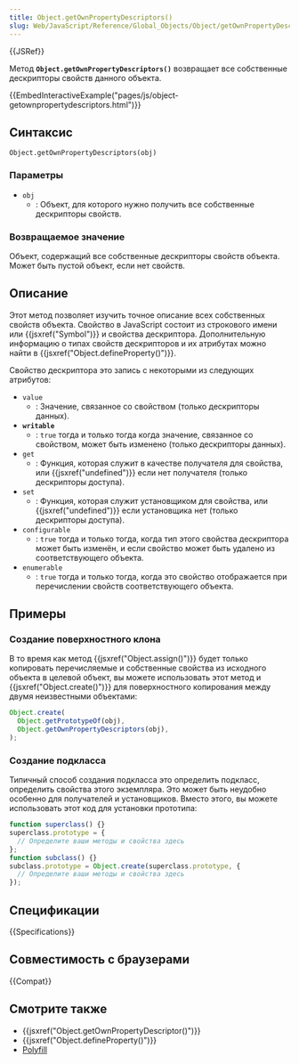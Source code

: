 ```yaml
---
title: Object.getOwnPropertyDescriptors()
slug: Web/JavaScript/Reference/Global_Objects/Object/getOwnPropertyDescriptors
---
```


{{JSRef}}

Метод **`Object.getOwnPropertyDescriptors()`** возвращает все собственные дескрипторы свойств данного объекта.

{{EmbedInteractiveExample("pages/js/object-getownpropertydescriptors.html")}}

## Синтаксис

```
Object.getOwnPropertyDescriptors(obj)
```

### Параметры

- `obj`
  - : Объект, для которого нужно получить все собственные дескрипторы свойств.

### Возвращаемое значение

Объект, содержащий все собственные дескрипторы свойств объекта. Может быть пустой объект, если нет свойств.

## Описание

Этот метод позволяет изучить точное описание всех собственных свойств объекта. Свойство в JavaScript состоит из строкового имени или {{jsxref("Symbol")}} и свойства дескриптора. Дополнительную информацию о типах свойств дескрипторов и их атрибутах можно найти в {{jsxref("Object.defineProperty()")}}.

Свойство дескриптора это запись с некоторыми из следующих атрибутов:

- `value`
  - : Значение, связанное со свойством (только дескрипторы данных).
- **`writable`**
  - : `true` тогда и только тогда когда значение, связанное со свойством, может быть изменено (только дескрипторы данных).
- `get`
  - : Функция, которая служит в качестве получателя для свойства, или {{jsxref("undefined")}} если нет получателя (только дескрипторы доступа).
- `set`
  - : Функция, которая служит установщиком для свойства, или {{jsxref("undefined")}} если установщика нет (только дескрипторы доступа).
- `configurable`
  - : `true` тогда и только тогда, когда тип этого свойства дескриптора может быть изменён, и если свойство может быть удалено из соответствующего объекта.
- `enumerable`
  - : `true` тогда и только тогда, когда это свойство отображается при перечислении свойств соответствующего объекта.

## Примеры

### Создание поверхностного клона

В то время как метод {{jsxref("Object.assign()")}} будет только копировать перечисляемые и собственные свойства из исходного объекта в целевой объект, вы можете использовать этот метод и {{jsxref("Object.create()")}} для поверхностного копирования между двумя неизвестными объектами:

```js
Object.create(
  Object.getPrototypeOf(obj),
  Object.getOwnPropertyDescriptors(obj),
);
```

### Создание подкласса

Типичный способ создания подкласса это определить подкласс, определить свойства этого экземпляра. Это может быть неудобно особенно для получателей и установщиков. Вместо этого, вы можете использовать этот код для установки прототипа:

```js
function superclass() {}
superclass.prototype = {
  // Определите ваши методы и свойства здесь
};
function subclass() {}
subclass.prototype = Object.create(superclass.prototype, {
  // Определите ваши методы и свойства здесь
});
```

## Спецификации

{{Specifications}}

## Совместимость с браузерами

{{Compat}}

## Смотрите также

- {{jsxref("Object.getOwnPropertyDescriptor()")}}
- {{jsxref("Object.defineProperty()")}}
- [Polyfill](https://github.com/tc39/proposal-object-getownpropertydescriptors)
